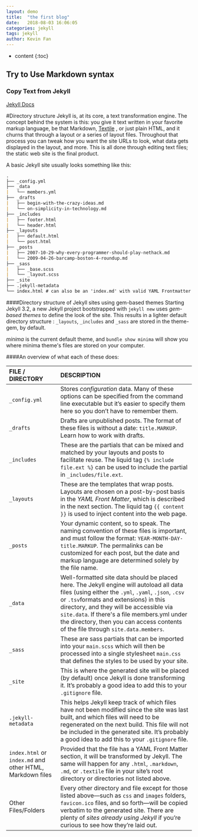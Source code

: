 ```yaml
---
layout: demo
title:  "the first blog"
date:   2018-08-03 16:06:05
categories: jekyll
tags: jekyll 
author: Kevin Fan
---
```


* content
{:toc}

## Try to Use Markdown syntax
### Copy Text from Jekyll
[Jekyll Docs](https://jekyllrb.com/docs/structure/)


#Directory structure
Jekyll is, at its core, a text transformation engine. The concept behind the system is this: you give it text written in 
your favorite markup language, be that Markdown, [Textile](https://github.com/jekyll/jekyll-textile-converter) , or just plain HTML, and it churns that through a layout or 
a series of layout files. Throughout that process you can tweak how you want the site URLs to look, what data gets 
displayed in the layout, and more. This is all done through editing text files; the static web site is the final product.

A basic Jekyll site usually looks something like this:


```markdown
.
├── _config.yml
├── _data
|   └── members.yml
├── _drafts
|   ├── begin-with-the-crazy-ideas.md
|   └── on-simplicity-in-technology.md
├── _includes
|   ├── footer.html
|   └── header.html
├── _layouts
|   ├── default.html
|   └── post.html
├── _posts
|   ├── 2007-10-29-why-every-programmer-should-play-nethack.md
|   └── 2009-04-26-barcamp-boston-4-roundup.md
├── _sass
|   ├── _base.scss
|   └── _layout.scss
├── _site
├── .jekyll-metadata
└── index.html # can also be an 'index.md' with valid YAML Frontmatter
```

####Directory structure of Jekyll sites using gem-based themes
Starting Jekyll 3.2, a new Jekyll project bootstrapped with `jekyll new` uses *gem-based themes* to define the look of the site. 
This results in a lighter default directory structure : `_layouts`, `_includes` and `_sass` are stored in the theme-gem, by default.


*minima* is the current default theme, and `bundle show minima` will show you where minima theme's files are stored on your computer.

####An overview of what each of these does:

|FILE / DIRECTORY|	DESCRIPTION|
|:---|:---|
|`_config.yml`|Stores *configuration* data. Many of these options can be specified from the command line executable but it’s easier to specify them here so you don’t have to remember them.|
|`_drafts`|Drafts are unpublished posts. The format of these files is without a date: `title.MARKUP`. Learn how to work with drafts.|
|`_includes`|These are the partials that can be mixed and matched by your layouts and posts to facilitate reuse. The liquid tag `{% include file.ext %}` can be used to include the partial in `_includes/file.ext`.|
|`_layouts`|These are the templates that wrap posts. Layouts are chosen on a post-by-post basis in the *YAML Front Matter*, which is described in the next section. The liquid tag  `{{ content }}` is used to inject content into the web page.
|`_posts`|Your dynamic content, so to speak. The naming convention of these files is important, and must follow the format: `YEAR-MONTH-DAY-title.MARKUP`. The permalinks can be customized for each post, but the date and markup language are determined solely by the file name.
|`_data`|Well-formatted site data should be placed here. The Jekyll engine will autoload all data files (using either the `.yml`,  `.yaml`, `.json`, `.csv` or  `.tsv`formats and extensions) in this directory, and they will be accessible via `site.data`. If there's a file  members.yml under the directory, then you can access contents of the file through `site.data.members`.
|`_sass`|These are sass partials that can be imported into your `main.scss` which will then be processed into a single stylesheet  `main.css` that defines the styles to be used by your site.
|`_site`|This is where the generated site will be placed (by default) once Jekyll is done transforming it. It’s probably a good idea to add this to your `.gitignore` file.
|`.jekyll-metadata`|This helps Jekyll keep track of which files have not been modified since the site was last built, and which files will need to be regenerated on the next build. This file will not be included in the generated site. It’s probably a good idea to add this to your `.gitignore` file.
|`index.html` or `index.md` and other HTML, Markdown files|Provided that the file has a YAML Front Matter section, it will be transformed by Jekyll. The same will happen for any `.html`, `.markdown`,  `.md`, or `.textile` file in your site’s root directory or directories not listed above.
|Other Files/Folders|Every other directory and file except for those listed above—such as `css` and `images` folders,  `favicon.ico` files, and so forth—will be copied verbatim to the generated site. There are plenty of *sites already using Jekyll* if you’re curious to see how they’re laid out.

